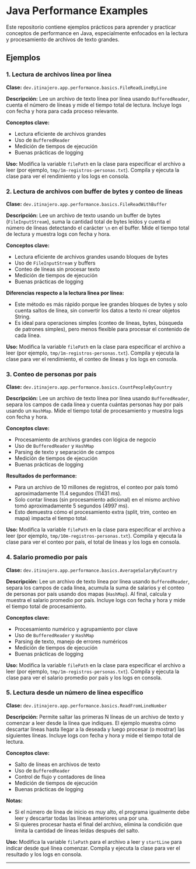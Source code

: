 # Java Performance Examples


Este repositorio contiene ejemplos prácticos para aprender y practicar conceptos de performance en Java, especialmente enfocados en la lectura y procesamiento de archivos de texto grandes.

## Ejemplos


### 1. Lectura de archivos línea por línea

**Clase:** `dev.itinajero.app.performance.basics.FileReadLineByLine`

**Descripción:**
Lee un archivo de texto línea por línea usando `BufferedReader`, cuenta el número de líneas y mide el tiempo total de lectura. Incluye logs con fecha y hora para cada proceso relevante.

**Conceptos clave:**
- Lectura eficiente de archivos grandes
- Uso de `BufferedReader`
- Medición de tiempos de ejecución
- Buenas prácticas de logging

**Uso:**
Modifica la variable `filePath` en la clase para especificar el archivo a leer (por ejemplo, `tmp/1m-registros-personas.txt`). Compila y ejecuta la clase para ver el rendimiento y los logs en consola.


### 2. Lectura de archivos con buffer de bytes y conteo de líneas

**Clase:** `dev.itinajero.app.performance.basics.FileReadWithBuffer`

**Descripción:**
Lee un archivo de texto usando un buffer de bytes (`FileInputStream`), suma la cantidad total de bytes leídos y cuenta el número de líneas detectando el carácter `\n` en el buffer. Mide el tiempo total de lectura y muestra logs con fecha y hora.

**Conceptos clave:**
- Lectura eficiente de archivos grandes usando bloques de bytes
- Uso de `FileInputStream` y buffers
- Conteo de líneas sin procesar texto
- Medición de tiempos de ejecución
- Buenas prácticas de logging

**Diferencias respecto a la lectura línea por línea:**
- Este método es más rápido porque lee grandes bloques de bytes y solo cuenta saltos de línea, sin convertir los datos a texto ni crear objetos String.
- Es ideal para operaciones simples (conteo de líneas, bytes, búsqueda de patrones simples), pero menos flexible para procesar el contenido de cada línea.

**Uso:**
Modifica la variable `filePath` en la clase para especificar el archivo a leer (por ejemplo, `tmp/1m-registros-personas.txt`). Compila y ejecuta la clase para ver el rendimiento, el conteo de líneas y los logs en consola.


### 3. Conteo de personas por país

**Clase:** `dev.itinajero.app.performance.basics.CountPeopleByCountry`

**Descripción:**
Lee un archivo de texto línea por línea usando `BufferedReader`, separa los campos de cada línea y cuenta cuántas personas hay por país usando un `HashMap`. Mide el tiempo total de procesamiento y muestra logs con fecha y hora.

**Conceptos clave:**
- Procesamiento de archivos grandes con lógica de negocio
- Uso de `BufferedReader` y `HashMap`
- Parsing de texto y separación de campos
- Medición de tiempos de ejecución
- Buenas prácticas de logging

**Resultados de performance:**
- Para un archivo de 10 millones de registros, el conteo por país tomó aproximadamente 11.4 segundos (11431 ms).
- Solo contar líneas (sin procesamiento adicional) en el mismo archivo tomó aproximadamente 5 segundos (4997 ms).
- Esto demuestra cómo el procesamiento extra (split, trim, conteo en mapa) impacta el tiempo total.

**Uso:**
Modifica la variable `filePath` en la clase para especificar el archivo a leer (por ejemplo, `tmp/10m-registros-personas.txt`). Compila y ejecuta la clase para ver el conteo por país, el total de líneas y los logs en consola.



### 4. Salario promedio por país

**Clase:** `dev.itinajero.app.performance.basics.AverageSalaryByCountry`

**Descripción:**
Lee un archivo de texto línea por línea usando `BufferedReader`, separa los campos de cada línea, acumula la suma de salarios y el conteo de personas por país usando dos mapas (`HashMap`). Al final, calcula y muestra el salario promedio por país. Incluye logs con fecha y hora y mide el tiempo total de procesamiento.

**Conceptos clave:**
- Procesamiento numérico y agrupamiento por clave
- Uso de `BufferedReader` y `HashMap`
- Parsing de texto, manejo de errores numéricos
- Medición de tiempos de ejecución
- Buenas prácticas de logging

**Uso:**
Modifica la variable `filePath` en la clase para especificar el archivo a leer (por ejemplo, `tmp/1m-registros-personas.txt`). Compila y ejecuta la clase para ver el salario promedio por país y los logs en consola.



### 5. Lectura desde un número de línea específico

**Clase:** `dev.itinajero.app.performance.basics.ReadFromLineNumber`

**Descripción:**
Permite saltar las primeras N líneas de un archivo de texto y comenzar a leer desde la línea que indiques. El ejemplo muestra cómo descartar líneas hasta llegar a la deseada y luego procesar (o mostrar) las siguientes líneas. Incluye logs con fecha y hora y mide el tiempo total de lectura.

**Conceptos clave:**
- Salto de líneas en archivos de texto
- Uso de `BufferedReader`
- Control de flujo y contadores de línea
- Medición de tiempos de ejecución
- Buenas prácticas de logging

**Notas:**
- Si el número de línea de inicio es muy alto, el programa igualmente debe leer y descartar todas las líneas anteriores una por una.
- Si quieres procesar hasta el final del archivo, elimina la condición que limita la cantidad de líneas leídas después del salto.

**Uso:**
Modifica la variable `filePath` para el archivo a leer y `startLine` para indicar desde qué línea comenzar. Compila y ejecuta la clase para ver el resultado y los logs en consola.

---


